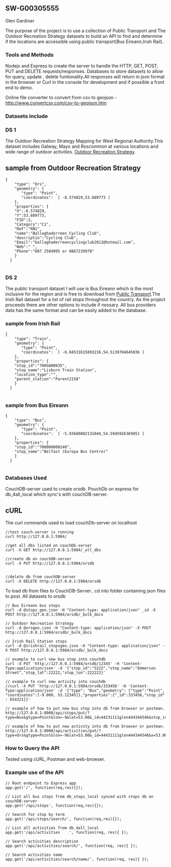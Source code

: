 

## SW-G00305555


Glen Gardiner 

The purpose of the project is to use a collection of Public Transport and The Outdoor Recreation Strategy datasets to build an API to find and determine if the locations are accessible using public transport(Bus Eireann,Irish Rail).

### Tools and Methods

Nodejs and Express to create the server to handle the HTTP, GET, POST, PUT and DELETE requests/responses.
Databases to store datasets to allow for query, update , delete funtionality.All responses will return in json format in the browser or Curl in the console for development and if possible a front end to demo. 

Online file converter to convert from csv to geojson - http://www.convertcsv.com/csv-to-geojson.htm


### Datasets include

### DS 1
The Outdoor Recreation Strategy Mapping for West Regional Authority.This dataset includes Galway, Mayo and Roscommon at various locations and wide range of outdoor activities. 
[Outdoor Recreation Strategy](https://data.gov.ie/dataset/outdoor-recreation-strategy).

## sample from Outdoor Recreation Strategy

```
{
    "type": "Ors",
    "geometry": {
       "type": "Point",
       "coordinates":  [ -8.574829,53.889773 ]
    },
    "properties": {
    "X":-8.574829,
    "Y":53.889773,
    "FID":2,
    "Category":"C1",
    "Ref":"RN1",
    "name":"Ballaghaderreen Cycling Club",
    "descriptio":"Cycling Club",
    "Email":"ballaghaderreencyclingclub2012@hotmail.com",
    "Web":" ",
    "Phone":"087 2584995 or 0867239978"
    }
  }


```
 


### DS 2
The public transport dataset I will use is Bus Eireann which is the most inclusive for the region and is free to download from [Public Transport](http://www.transportforireland.ie/transitData/PT_Data.html).The Irish Rail dataset for a list of rail stops throughout the country. As the project proceeds there are other options to include if nessary. All bus providers data has the same format and can be easily added to the database.  
### sample from Irish Rail
```
{
    "type": "Train",
    "geometry": {
       "type": "Point",
       "coordinates":  [ -6.04531615893216,54.5139704645036 ]
    },
    "properties": {
    "stop_id":"700GA00035",
    "stop_name":"Lisburn Train Station",
    "location_type":"",
    "parent_station":"Parent2158"
    }
  }
  
```
### sample from Bus Eireann 
```
{
    "type": "Bus",
    "geometry": {
       "type": "Point",
       "coordinates":  [ -5.93660082131046,54.5945926369851 ]
    },
    "properties": {
    "stop_id":"700000000240",
    "stop_name":"Belfast (Europa Bus Centre)"
    }
  }
  
```




### Databases Used

CouchDB-server used to create orsdb.
PouchDb on express for db_4all_local which sync's with couchDB-server.


## cURL

The curl commands used to load couchDb-server on localhost
```
//test couch-server is running
curl http://127.0.0.1:5984/

```

```
//get all dbs listed on couchDb-server
curl -X GET http://127.0.0.1:5984/_all_dbs

```

```
//create db on couchDB-server
curl -X PUT http://127.0.0.1:5984/orsdb

```

```

//delete db from couchDB-server
curl -X DELETE http://127.0.0.1:5984/orsdb

```


To load db from files to CouchDB-Server.. cd into folder containing json files to post. All datasets to orsdb

```
// Bus Eireann bus stops
curl -d @stops_geo.json -H "Content-type: application/json" _id -X POST http://127.0.0.1:5984/orsdb/_bulk_docs

```

```
// Outdoor Recreation Strategy
curl -d @orsgeo.json -H "Content-type: application/json" -X POST http://127.0.0.1:5984/orsdb/_bulk_docs

```

```
// Irish Rail Station stops
curl -d @irishrail_stopsgeo.json -H "Content-type: application/json" -X POST http://127.0.0.1:5984/orsdb/_bulk_docs

```

```
// example to curl new bus stop into couchdb 
curl -X PUT 'http://127.0.0.1:5984/orsdb/12345' -H 'Content-Type:application/json' -d '{"stop_id":"5222","stop_name":"Emmerson Street","stop_lat":22222,"stop_lon":222222}'

```

```
// example to curl new activity into couchdb
//curl -X PUT 'http://127.0.0.1:5984/orsdb/333456' -H 'Content-Type:application/json' -d '{"type": "Bus","geometry": {"type":"Point", "coordinates":[-9.000, 53.12345]},"properties":{"_id":333456,"stop_id" : 654321}}'

```

```
// example of how to put new bus stop into db from browser or postman.
http://127.0.0.1:8000/api/stops/put/?type=Bus&gtype=Point&lon=-9&lat=53.00&_id=44231111glen444344546&stop_id=888

```

```
// example of how to put new activity into db from browser or postman.
http://127.0.0.1:8000/api/activities/put/?type=Ors&gtype=Point&lon=-9&lat=53.00&_id=44431111glen444344546&x=53.00&y=-9&fid=555&ref=MO123&name=hello&descriptio=test&email=mail@mail.com&web=hairy.com&phone=1234567890

```






### How to Query the API

Tested using cURL, Postman and web-browser.



### Example use of the API

```
// Root endpoint to Express app
app.get('/', function(req,res){});

```

```
// List all bus stops from db_stops_local synced with stops db on couchDB-server
app.get('/api/stops', function(req,res){});

```

```
// Search for stop by term
app.get('/api/stops/search/', function(req,res){});

```



```
// List all activities from db_4all_local
app.get('/api/activities	', function(req, res){ });

```


```
// Search activities description
app.get('/api/activities/search/', function(req, res){ });

```


```
// Search activities name
app.get('/api/activities/search/name/', function(req, res){ });

```





